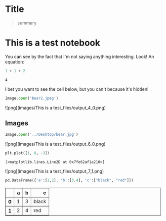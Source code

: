 # Title
> summary


# This is a test notebook

You can see by the fact that I'm not saying anything interesting.  Look!  An equation:

```python
1 + 1 + 2 
```




    4



I bet you want to see the cell below, but you can't because it's hidden!

```python
Image.open('bear2.jpeg')
```




![png](images/This is a test_files/output_4_0.png)



## Images

```python
Image.open('../Desktop/bear.jpg')
```




![png](images/This is a test_files/output_6_0.png)



```python
plt.plot([1, 8, -3])
```




    [<matplotlib.lines.Line2D at 0x7fe62af1a210>]




![png](images/This is a test_files/output_7_1.png)


```python
pd.DataFrame({'a':[1,2], 'b':[3,4], 'c':["black", "red"]})
```




<div>
<style scoped>
    .dataframe tbody tr th:only-of-type {
        vertical-align: middle;
    }

    .dataframe tbody tr th {
        vertical-align: top;
    }

    .dataframe thead th {
        text-align: right;
    }
</style>
<table border="1" class="dataframe">
  <thead>
    <tr style="text-align: right;">
      <th></th>
      <th>a</th>
      <th>b</th>
      <th>c</th>
    </tr>
  </thead>
  <tbody>
    <tr>
      <th>0</th>
      <td>1</td>
      <td>3</td>
      <td>black</td>
    </tr>
    <tr>
      <th>1</th>
      <td>2</td>
      <td>4</td>
      <td>red</td>
    </tr>
  </tbody>
</table>
</div>


